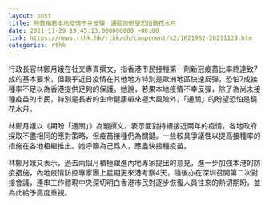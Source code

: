 ```yaml
---
layout: post
title: 特首稱若本地疫情不幸反彈　通關的盼望恐怕鏡花水月
date: 2021-11-29 19:45:13.000000000 +08:00
link: https://news.rthk.hk/rthk/ch/component/k2/1621962-20211129.htm
categories: rthk
---
```


行政長官林鄭月娥在社交專頁撰文，指香港市民接種第一劑新冠疫苗比率終達致7成的基本要求，但觀乎近日疫情在其他地方特別是歐洲地區快速反彈，恐怕7成接種率不足以為香港提供足夠的保護。她說，若果本地疫情不幸反彈，除了為尚未接種疫苗的市民，特別是長者的生命健康帶來極大風險外，「通關」的盼望恐怕是鏡花水月。

林鄭月娥以《期盼「通關」》為題撰文，表示面對持續接近兩年的疫情，各地政府採取不盡相同的應對策略，但疫苗接種仍為關鍵。一些較具爭議性以提高接種率的措施在各地相繼推出。她呼籲為己爲人，應盡快接種疫苗。

林鄭月娥又表示，過去兩個月積極跟進內地專家提出的意見，進一步加強本港的防疫措施，內地疫情防控專家團上星期更來港考察4天，隨後亦在深圳召開第二次對接會議，連串工作體現中央深切明白香港市民對逐步恢復人員往來的熱切期盼，並為此給予高度重視。
